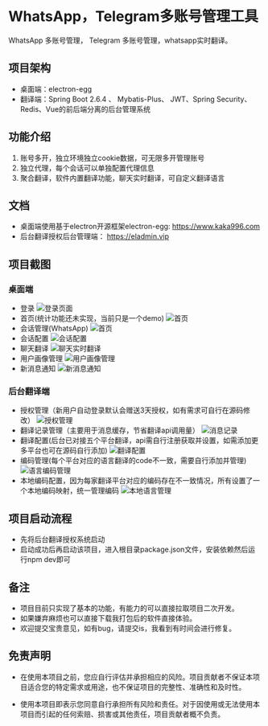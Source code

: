 # WhatsApp，Telegram多账号管理工具
WhatsApp 多账号管理， Telegram 多账号管理，whatsapp实时翻译。
## 项目架构
- 桌面端：electron-egg
- 翻译端：Spring Boot 2.6.4 、 Mybatis-Plus、 JWT、Spring Security、Redis、Vue的前后端分离的后台管理系统
## 功能介绍
1. 账号多开，独立环境独立cookie数据，可无限多开管理账号
2. 独立代理，每个会话可以单独配置代理信息
3. 聚合翻译，软件内置翻译功能，聊天实时翻译，可自定义翻译语言
## 文档
- 桌面端使用基于electron开源框架electron-egg: https://www.kaka996.com
- 后台翻译授权后台管理端： https://eladmin.vip
## 项目截图
### 桌面端
- 登录
 ![登录页面](images/login.png)
- 首页(统计功能还未实现，当前只是一个demo)
 ![首页](images/home.png)
- 会话管理(WhatsApp)
 ![首页](images/sessions-ws.png)
- 会话配置
 ![会话配置](images/session-config.png)
- 聊天翻译
 ![聊天实时翻译](images/translate-use.png)
- 用户画像管理
 ![用户画像管理](images/user-portrait-config.png)
- 新消息通知
 ![新消息通知](images/new-message-notify.png)
### 后台翻译端
- 授权管理（新用户自动登录默认会赠送3天授权，如有需求可自行在源码修改）
 ![授权管理](images/auth-manage.png)
- 翻译记录管理（主要用于消息缓存，节省翻译api调用量）
 ![消息记录](images/message-record.png)
- 翻译配置(后台已对接五个平台翻译，api需自行注册获取并设置，如需添加更多平台也可在源码自行添加)
 ![翻译配置](images/translate-config.png)
- 编码管理(每个平台对应的语言翻译的code不一致，需要自行添加并管理)
 ![语言编码管理](images/code-manage.png)
- 本地编码配置，因为每家翻译平台对应的编码存在不一致情况，所有设置了一个本地编码映射，统一管理编码
 ![本地语言管理](images/local-language-code-manage.png)
## 项目启动流程
- 先将后台翻译授权系统启动
- 启动成功后再启动该项目，进入根目录package.json文件，安装依赖然后运行npm dev即可
## 备注
- 项目目前只实现了基本的功能，有能力的可以直接拉取项目二次开发。
- 如果嫌弃麻烦也可以直接下载我打包后的软件直接体验。
- 欢迎提交宝贵意见，如有bug，请提交is，我看到有时间会进行修复。
## 免责声明
- 在使用本项目之前，您应自行评估并承担相应的风险。项目贡献者不保证本项目适合您的特定需求或用途，也不保证项目的完整性、准确性和及时性。

- 使用本项目即表示您同意自行承担所有风险和责任。对于因使用或无法使用本项目而引起的任何索赔、损害或其他责任，项目贡献者概不负责。

